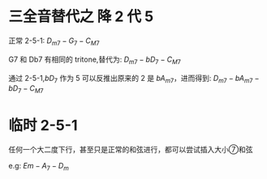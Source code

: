 # 三全音替代之 降 2 代 5 

正常 2-5-1: $D_{m7} - G_7 - C_{M7}$

G7 和 Db7 有相同的 tritone,替代为: $D_{m7} - bD_{7} - C_{M7}$

通过 2-5-1,$bD_7$ 作为 5 可以反推出原来的 2 是 $bA_{m7}$，进而得到: $D_{m7} - bA_{m7} - bD_7 - C_{M7}$

# 临时 2-5-1

任何一个大二度下行，甚至只是正常的和弦进行，都可以尝试插入大小⑦和弦

e.g: $Em - A_7 - D_m$

